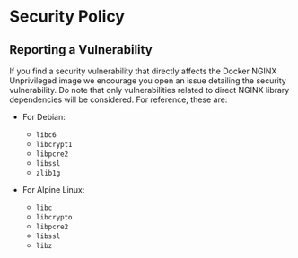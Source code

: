 # Security Policy

## Reporting a Vulnerability

If you find a security vulnerability that directly affects the Docker NGINX Unprivileged image we encourage you open an issue detailing the security vulnerability. Do note that only vulnerabilities related to direct NGINX library dependencies will be considered. For reference, these are:

* For Debian:
  * `libc6`
  * `libcrypt1`
  * `libpcre2`
  * `libssl`
  * `zlib1g`

* For Alpine Linux:
  * `libc`
  * `libcrypto`
  * `libpcre2`
  * `libssl`
  * `libz`
